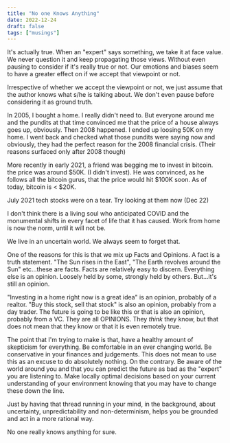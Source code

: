```yaml
---
title: "No one Knows Anything"
date: 2022-12-24
draft: false 
tags: ["musings"]
---
```

It's actually true. When an "expert" says something, we take it at face value. We never question it and keep propagating those views. Without even pausing to consider if it's really true or not. Our emotions and biases seem to have a greater effect on if we accept that viewpoint or not.

Irrespective of whether we accept the viewpoint or not, we just assume that the author knows what s/he is talking about. We don't even pause before considering it as ground truth.

In 2005, I bought a home. I really didn't need to. But everyone around me and the pundits at that time convinced me that the price of a house always goes up, obviously. Then 2008 happened. I ended up loosing 50K on my home. I went back and checked what those pundits were saying now and obviously, they had the perfect reason for the 2008 financial crisis. (Their reasons surfaced only after 2008 though)

More recently in early 2021, a friend was begging me to invest in bitcoin. the price was around $50K. (I didn't invest). He was convinced, as he follows all the bitcoin gurus, that the price would hit $100K soon. As of today, bitcoin is < $20K.

July 2021 tech stocks were on a tear. Try looking at them now (Dec 22) 

I don't think there is a living soul who anticipated COVID and the monumental shifts in every facet of life that it has caused. Work from home is now the norm, until it will not be.

We live in an uncertain world. We always seem to forget that. 

One of the reasons for this is that we mix up Facts and Opinions. A fact is a truth statement. "The Sun rises in the East", "The Earth revolves around the Sun" etc...these are facts. Facts are relatively easy to discern. Everything else is an opinion. Loosely held by some, strongly held by others. But...it's still an opinion.

"Investing in a home right now is a great idea" is an opinion, probably of a realtor. "Buy this stock, sell that stock" is also an opinion, probably from a day trader. The future is going to be like this or that is also an opinion, probably from a VC. They are all OPINIONS. They _think_ they know, but that does not mean that they know or that it is even remotely true.

The point that I'm trying to make is that, have a healthy amount of skepticism for everything. Be comfortable in an ever changing world. Be conservative in your finances and judgements. This does not mean to use this as an excuse to do absolutely nothing. On the contrary. Be aware of the world around you and that you can predict the future as bad as the "expert" you are listening to. Make locally optimal decisions based on your current understanding of your environment knowing that you may have to change these down the line.  

Just by having that thread running in your mind, in the background, about uncertainty, unpredictability and non-determinism, helps you be grounded and act in a more rational way.

No one really knows anything for sure.
